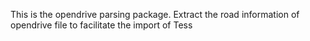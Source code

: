 This is the opendrive parsing package. Extract the road information of opendrive file to facilitate the import of Tess